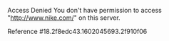 Access Denied You don't have permission to access "http://www.nike.com/" on this server.

Reference #18.2f8edc43.1602045693.2f910f06